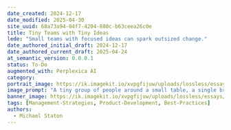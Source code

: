 ```yaml
---
date_created: 2024-12-17
date_modified: 2025-04-30
site_uuid: 68a73a94-04f7-4204-880c-b63ceea26c0e
title: Tiny Teams with Tiny Ideas
lede: "Small teams with focused ideas can spark outsized change."
date_authored_initial_draft: 2024-12-17
date_authored_current_draft: 2025-04-24
at_semantic_version: 0.0.0.1
status: To-Do
augmented_with: Perplexica AI
category: 
portrait_image: https://ik.imagekit.io/xvpgfijuw/uploads/lossless/essays/2025-05-04_portraitimage_Tiny-Teams-with-Tiny-Ideas_2c10415b-5090-4c0e-b064-1e1b8e931b7f_xInMnulFM.jpg
image_prompt: "A tiny group of people around a small table, a single bright light bulb above them, and big shadows cast on the wall behind. The mood is creative, intimate, and ambitious."
banner_image: https://ik.imagekit.io/xvpgfijuw/uploads/lossless/essays/2025-05-04_bannerimage_Tiny-Teams-with-Tiny-Ideas_d0292b48-33cf-48de-b33a-8cfea6ec269b_nbK3ajaz5.jpg
tags: [Management-Strategies, Product-Development, Best-Practices]
authors: 
  - Michael Staton
---
```

